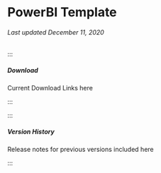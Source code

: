 # PowerBI Template

###### Last updated December 11, 2020

:::

##### Download

Current Download Links here

:::

:::

##### Version History

Release notes for previous versions included here

:::

